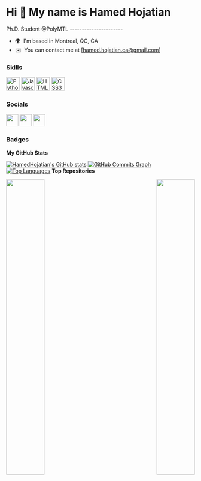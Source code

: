 Hi 👋 My name is Hamed Hojatian 
===============================  
Ph.D. Student @PolyMTL ----------------------  
* 🌍  I'm based in Montreal, QC, CA 
* ✉️  You can contact me at [hamed.hojatian.ca@gmail.com]

### Skills

<p align="left"> <a href="https://www.python.org/" target="_blank" rel="noreferrer"><img src="https://raw.githubusercontent.com/danielcranney/readme-generator/main/public/icons/skills/python-colored.svg" width="36" height="36" alt="Python" /></a> <a href="https://developer.mozilla.org/en-US/docs/Web/JavaScript" target="_blank" rel="noreferrer"><img src="https://raw.githubusercontent.com/danielcranney/readme-generator/main/public/icons/skills/javascript-colored.svg" width="36" height="36" alt="Javascript" /></a> <a href="https://developer.mozilla.org/en-US/docs/Glossary/HTML5" target="_blank" rel="noreferrer"><img src="https://raw.githubusercontent.com/danielcranney/readme-generator/main/public/icons/skills/html5-colored.svg" width="36" height="36" alt="HTML5" /></a> <a href="https://www.w3.org/TR/CSS/#css" target="_blank" rel="noreferrer"><img src="https://raw.githubusercontent.com/danielcranney/readme-generator/main/public/icons/skills/css3-colored.svg" width="36" height="36" alt="CSS3" /></a> </p> 

### Socials  

<p align="left"> <a href="https://www.github.com/HamedHojatian" target="_blank" rel="noreferrer"><img src="https://raw.githubusercontent.com/danielcranney/readme-generator/main/public/icons/socials/github-dark.svg" width="32" height="32" /></a> <a href="https://www.linkedin.com/in/hamed-hojatian-250670" target="_blank" rel="noreferrer"><img src="https://raw.githubusercontent.com/danielcranney/readme-generator/main/public/icons/socials/linkedin.svg" width="32" height="32" /></a> <a href="https://www.twitter.com/HHojatian" target="_blank" rel="noreferrer"><img src="https://raw.githubusercontent.com/danielcranney/readme-generator/main/public/icons/socials/twitter.svg" width="32" height="32" /></a></p>

### Badges

<b>My GitHub Stats</b>

<a href="http://www.github.com/HamedHojatian"><img src="https://github-readme-stats.vercel.app/api?username=HamedHojatian&show_icons=true&hide=&count_private=true&title_color=84cc16&text_color=ffffff&icon_color=84cc16&bg_color=1c1917&hide_border=true&show_icons=true" alt="HamedHojatian's GitHub stats" /></a>
<a href="http://www.github.com/HamedHojatian"><img src="https://activity-graph.herokuapp.com/graph?username=HamedHojatian&bg_color=1c1917&color=ffffff&line=84cc16&point=ffffff&area_color=1c1917&area=true&hide_border=true&custom_title=GitHub%20Commits%20Graph" alt="GitHub Commits Graph" /></a>
<a href="https://github.com/HamedHojatian" align="left"><img src="https://github-readme-stats.vercel.app/api/top-langs/?username=HamedHojatian&langs_count=10&title_color=84cc16&text_color=ffffff&icon_color=84cc16&bg_color=1c1917&hide_border=true&locale=en&custom_title=Top%20%Languages" alt="Top Languages" /></a>
<b>Top Repositories</b>

<div width="100%" align="center"><a href="https://github.com/HamedHojatian/HBF-Net" align="left"><img align="left" width="45%" src="https://github-readme-stats.vercel.app/api/pin/?username=HamedHojatian&repo=HBF-Net&title_color=84cc16&text_color=ffffff&icon_color=84cc16&bg_color=1c1917&hide_border=true&locale=en" /></a><a href="https://github.com/HamedHojatian/CF-mMIMO-HBF" align="right"><img align="right" width="45%" src="https://github-readme-stats.vercel.app/api/pin/?username=HamedHojatian&repo=CF-mMIMO-HBF&title_color=84cc16&text_color=ffffff&icon_color=84cc16&bg_color=1c1917&hide_border=true&locale=en" /></a></div><br /><br /><br /><br /><br /><br /><br />

